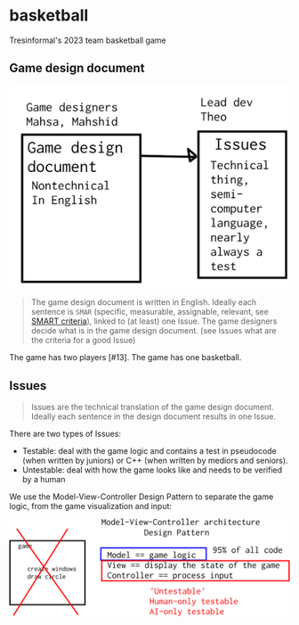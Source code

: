 # basketball

Tresinformal's 2023 team basketball game 

## Game design document

![](design_document_and_issues.png)

> The game design document is written in English.
> Ideally each sentence is `SMAR` (specific, measurable, assignable, relevant,
> see [SMART criteria](https://en.wikipedia.org/wiki/SMART_criteria)),
> linked to (at least) one Issue.
> The game designers decide what is in the game design document.
> (see Issues what are the criteria for a good Issue)

The game has two players [#13].
The game has one basketball.

## Issues

> Issues are the technical translation of the game design document.
> Ideally each sentence in the design document results in one Issue.

There are two types of Issues:

 * Testable: deal with the game logic and 
   contains a test in pseudocode (when written by juniors) or 
   C++ (when written by mediors and seniors).
 * Untestable: deal with how the game looks like
   and needs to be verified by a human

We use the Model-View-Controller Design Pattern to separate the game logic,
from the game visualization and input:

![](mvc.png)


